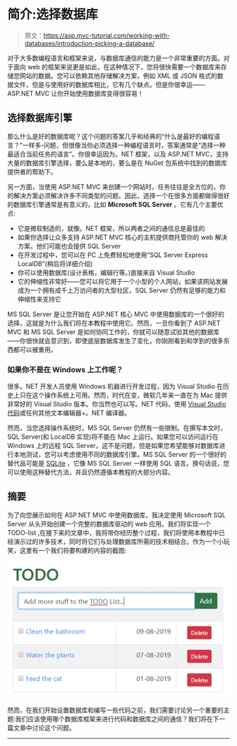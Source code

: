 # 简介:选择数据库

> 原文：<https://asp.mvc-tutorial.com/working-with-databases/introduction-picking-a-database/>

对于大多数编程语言和框架来说，与数据库通信的能力是一个非常重要的方面。对于面向 web 的框架来说更是如此，在这种情况下，您将很快需要一个数据库来存储您网站的数据。您可以依赖其他存储解决方案，例如 XML 或 JSON 格式的数据文件，但是与使用好的数据库相比，它有几个缺点。但是你很幸运——ASP.NET MVC 让你开始使用数据库变得很容易！

## 选择数据库引擎

那么什么是好的数据库呢？这个问题的答案几乎和经典的“什么是最好的编程语言？”一样多-问题，但很像当你必须选择一种编程语言时，答案通常是“选择一种最适合当前任务的语言”。你很幸运因为。NET 框架，以及 ASP.NET MVC，支持大量的数据库引擎选择，要么是本地的，要么是在 NuGet 包系统中找到的数据库提供者的帮助下。

另一方面，当使用 ASP.NET MVC 来创建一个网站时，任务往往是全方位的，你的解决方案必须解决许多不同类型的问题。因此，选择一个在很多方面都做得很好的数据库引擎通常是有意义的，比如 **Microsoft SQL Server** 。它有几个主要优点:

*   它是微软制造的，就像。NET 框架，所以两者之间的通信总是最佳的
*   如果你选择让众多支持 ASP.NET MVC 核心的主机提供商托管你的 web 解决方案，他们可能也会提供 SQL Server
*   在开发过程中，您可以在 PC 上免费轻松地使用“SQL Server Express LocalDB”(稍后将详细介绍)
*   你可以使用数据库(设计表格，编辑行等。)直接来自 Visual Studio
*   它的伸缩性非常好——您可以将它用于一个小型的个人网站，如果该网站发展成为一个拥有成千上万访问者的大型社区，SQL Server 仍然有足够的能力和伸缩性来支持它

MS SQL Server 是让您开始在 ASP.NET 核心 MVC 中使用数据库的一个很好的选择，这就是为什么我们将在本教程中使用它。然而，一旦你看到了 ASP.NET MVC 和 MS SQL Server 是如何协同工作的，你就可以随意试验其他的数据库——你很快就会意识到，即使底层数据库发生了变化，你刚刚看到和学到的很多东西都可以被重用。

<input type="hidden" name="IL_IN_ARTICLE">

### 如果你不是在 Windows 上工作呢？

很多。NET 开发人员使用 Windows 机器进行开发过程，因为 Visual Studio 在历史上只在这个操作系统上可用。然而，时代在变，微软几年来一直在为 Mac 提供非常好的 Visual Studio 版本。你当然也可以写。NET 代码，使用 [Visual Studio 代码](https://code.visualstudio.com/)或任何其他文本编辑器+。NET 编译器。

然而，当您选择操作系统时，MS SQL Server 仍然有一些限制。在撰写本文时，SQL Server(和 LocalDB 实现)将不能在 Mac 上运行。如果您可以访问运行在 Windows 上的远程 SQL Server，这不是问题，但是如果您希望能够对数据库进行本地测试，您可以考虑使用不同的数据库引擎。MS SQL Server 的一个很好的替代品可能是 [SQLite](https://www.sqlite.org/) ，它像 MS SQL Server 一样使用 SQL 语言。换句话说，您可以使用这种替代方法，并且仍然遵循本教程的大部分内容。

## 摘要

为了向您展示如何在 ASP.NET MVC 中使用数据库，我决定使用 Microsoft SQL Server 从头开始创建一个完整的数据库驱动的 web 应用。我们将实现一个 TODO-list ,在接下来的文章中，我将带你经历整个过程，我们将使用本教程中已经演示过的许多技术，同时将它们与处理数据库所需的技术相结合。作为一个小玩笑，这里有一个我们将要构建的内容的截图:

![](img/d8bc781d563e613d8cc90086887cae5b.png "The final TODO List")

然而，在我们开始设置数据库和编写一些代码之前，我们需要讨论另一个重要的主题:我们应该使用哪个数据库框架来进行代码和数据库之间的通信？我们将在下一篇文章中讨论这个问题。

* * *